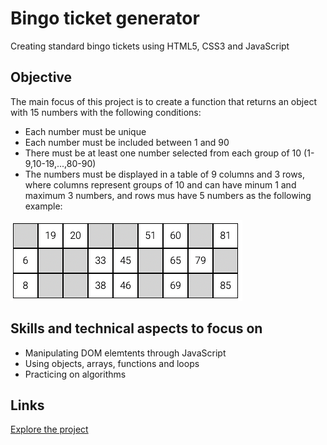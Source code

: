 # Bingo ticket generator

Creating standard bingo tickets using HTML5, CSS3 and JavaScript

## Objective

The main focus of this project is to create a function that returns an object with 15 numbers with the following conditions:

* Each number must be unique
* Each number must be included between 1 and 90
* There must be at least one number selected from each group of 10 (1-9,10-19,...,80-90)
* The numbers must be displayed in a table of 9 columns and 3 rows, where columns represent groups of 10 and can have minum 1 and maximum 3 numbers, and rows mus have 5 numbers as the following example:

![Optional Text](./Ticket.png)

## Skills and technical aspects to focus on

* Manipulating DOM elemtents through JavaScript
* Using objects, arrays, functions and loops
* Practicing on algorithms

## Links

[Explore the project](https://www.theodhorshyti.com)


